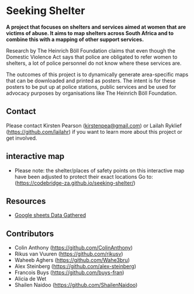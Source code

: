 # Seeking Shelter

**A project that focuses on shelters and services aimed at women that are victims of abuse. It aims to map shelters across South Africa and to combine this with a mapping of other support services.**

Research by The Heinrich Böll Foundation claims that even though the Domestic Violence Act says that police are obligated to refer women to shelters, a lot of police personnel do not know where these services are. 

The outcomes of this project is to dynamically generate area-specific maps that can be downloaded and printed as posters. The intent is for these posters to be put up at police stations, public services and be used for advocacy purposes by organisations like The Heinrich Böll Foundation.

## Contact
Please contact Kirsten Pearson (kirstenpea@gmail.com) or Lailah Ryklief (https://github.com/lailahr) if you want to learn more about this project or get involved.

## interactive map
- Please note: the shelter/places of safety points on this interactive map have been adjusted to protect their exact locations
Go to: (https://codebridge-za.github.io/seeking-shelter/)

## Resources
- [Google sheets Data Gathered](https://docs.google.com/spreadsheets/d/16QnoXu2MDsbSpIE6H52mYsLbXZdmieqgsean8i_3RlA/edit#gid=590324052)

<!-- END_EXCLUDE -->

## Contributors
- Colin Anthony (https://github.com/ColinAnthony)
- Rikus van Vuuren (https://github.com/rikusv)
- Waheeb Aghers (https://github.com/Wahe3bru)
- Alex Steinberg (https://github.com/alex-steinberg)
- Francois Buys (https://github.com/buys-fran)
- Alicia de Wet
- Shailen Naidoo (https://github.com/ShailenNaidoo)
